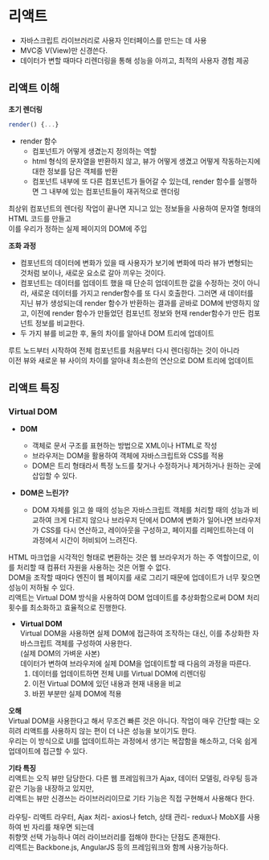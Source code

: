 # 리액트 #
- 자바스크립트 라이브러리로 사용자 인터페이스를 만드는 데 사용
- MVC중 V(View)만 신경쓴다.
- 데이터가 변할 때마다 리렌더링을 통해 성능을 아끼고, 최적의 사용자 경험 제공
  
## 리액트 이해 ##  
**초기 렌더링**
```js
render() {...}
```
- render 함수
  - 컴포넌트가 어떻게 생겼는지 정의하는 역할 
  - html 형식의 문자열을 반환하지 않고, 뷰가 어떻게 생겼고 어떻게 작동하는지에 대한 정보를 담은 객체를 반환 
  - 컴포넌트 내부에 또 다른 컴포넌트가 들어갈 수 있는데, render 함수를 실행하면 그 내부에 있는 컴포넌트들이 재귀적으로 렌더링 

최상위 컴포넌트의 렌더링 작업이 끝나면 지니고 있는 정보들을 사용하여 문자열 형태의 HTML 코드를 만들고 <br />
이를 우리가 정하는 실제 페이지의 DOM에 주입
  
**조화 과정**
  - 컴포넌트의 데이터에 변화가 있을 때 사용자가 보기에 변화에 따라 뷰가 변형되는 것처럼 보이나, 새로운 요소로 갈아 끼우는 것이다.
  - 컴포넌트는 데이터를 업데이트 했을 때 단순히 업데이트한 값을 수정하는 것이 아니라, 새로운 데이터를 가지고 render함수를 또 다시 호출한다.
    그러면 새 데이터를 지닌 뷰가 생성되는데 render 함수가 반환하는 결과를 곧바로 DOM에 반영하지 않고, 이전에 render 함수가 만들었던 컴포넌트 정보와
    현재 render함수가 만든 컴포넌트 정보를 비교한다.
  - 두 가지 뷰를 비교한 후, 둘의 차이를 알아내 DOM 트리에 업데이트
  
  루트 노드부터 시작하여 전체 컴포넌트를 처음부터 다시 렌더링하는 것이 아니라 <br />
  이전 뷰와 새로운 뷰 사이의 차이를 알아내 최소한의 연산으로 DOM 트리에 업데이트 

## 리액트 특징 ##
### Virtual DOM ###
- **DOM**
  - 객체로 문서 구조를 표현하는 방법으로 XML이나 HTML로 작성
  - 브라우저는 DOM을 활용하여 객체에 자바스크립트와 CSS를 적용
  - DOM은 트리 형태라서 특정 노드를 찾거나 수정하거나 제거하거나 원하는 곳에 삽입할 수 있다.

- **DOM은 느린가?**
  - DOM 자체를 읽고 쓸 때의 성능은 자바스크립트 객체를 처리할 때의 성능과 비교하여 크게 다르지 않으나 브라우저 단에서
    DOM에 변화가 일어나면 브라우저가 CSS를 다시 연산하고, 레이아웃을 구성하고, 페이지를 리페인트하는데 이 과정에서 시간이 허비되어 느려진다.
 
HTML 마크업을 시각적인 형태로 변환하는 것은 웹 브라우저가 하는 주 역할이므로, 이를 처리할 때 컴퓨터 자원을 사용하는 것은 어쩔 수 없다. <br />
DOM을 조작할 때마다 엔진이 웹 페이지를 새로 그리기 때문에 업데이트가 너무 잦으면 성능이 저하될 수 있다. <br />
리액트는 Virtual DOM 방식을 사용하여 DOM 업데이트를 추상화함으로써 DOM 처리 횟수를 최소화하고 효율적으로 진행한다.

- **Virtual DOM** <br />
  Virtual DOM을 사용하면 실제 DOM에 접근하여 조작하는 대신, 이를 추상화한 자바스크립트 객체를 구성하여 사용한다. <br />
  (실제 DOM의 가벼운 사본) <br />
  데이터가 변하여 브라우저에 실제 DOM을 업데이트할 때 다음의 과정을 따른다.
  1. 데이터를 업데이트하면 전체 UI를 Virtual DOM에 리렌더링
  2. 이전 Virtual DOM에 있던 내용과 현재 내용을 비교
  3. 바뀐 부분만 실제 DOM에 적용

**오해** <br />
Virtual DOM을 사용한다고 해서 무조건 빠른 것은 아니다. 작업이 매우 간단할 때는 오히려 리액트를 사용하지 않는 편이 더 나은 성능을 보이기도 한다. <br />
우리는 이 방식으로 UI를 업데이트하는 과정에서 생기는 복잡함을 해소하고, 더욱 쉽게 업데이트에 접근할 수 있다.

**기타 특징** <br />
리액트는 오직 뷰만 담당한다. 다른 웹 프레임워크가 Ajax, 데이터 모델링, 라우팅 등과 같은 기능을 내장하고 있지만, <br />
리액트는 뷰만 신경쓰는 라이브러리이므로 기타 기능은 직접 구현해서 사용해다 한다. <br /><br />
라우팅- 리액트 라우터, Ajax 처리- axios나 fetch, 상태 관리- redux나 MobX를 사용하여 빈 자리를 채우면 되는데 <br />
취향껏 선택 가능하나 여러 라이브러리를 접해야 한다는 단점도 존재한다. <br />
리액트는 Backbone.js, AngularJS 등의 프레임워크와 함께 사용가능하다.
